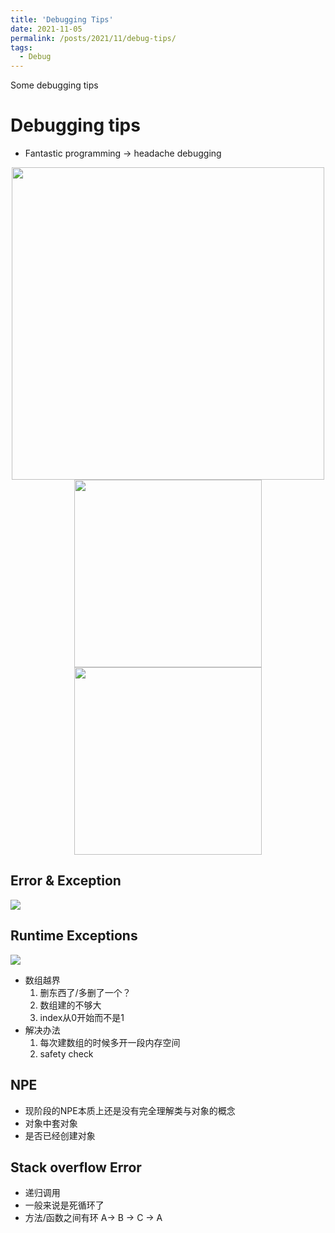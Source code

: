 ```yaml
---
title: 'Debugging Tips'
date: 2021-11-05
permalink: /posts/2021/11/debug-tips/
tags:
  - Debug
---
```


Some debugging tips

# Debugging tips

- Fantastic programming -> headache debugging

<center>
<img src="https://md.cra.moe/uploads/upload_6caeba574eca07f26ee6e9d9d9d54816.jpg" width=500/>
</center>

<center>
<img src="https://md.cra.moe/uploads/upload_fdb72c522916e614bac0d109ef4e9865.jpg" width=300/>
</center>

<center>
<img src="https://md.cra.moe/uploads/upload_bdb6c612940676811346e241169ddfbe.jpg" width=300/>
</center>

## Error & Exception

![](https://md.cra.moe/uploads/upload_4c77acfce2295309ec81dfc1de9462bc.png)

## Runtime Exceptions

![](https://md.cra.moe/uploads/upload_1c8fe8e3197912e9b773796b1543970a.png)

- 数组越界
    1. 删东西了/多删了一个？
    2. 数组建的不够大
    3. index从0开始而不是1
- 解决办法
    1. 每次建数组的时候多开一段内存空间
    2. safety check

## NPE

- 现阶段的NPE本质上还是没有完全理解类与对象的概念
- 对象中套对象
- 是否已经创建对象

## Stack overflow Error

- 递归调用
- 一般来说是死循环了
- 方法/函数之间有环 A-> B -> C -> A
